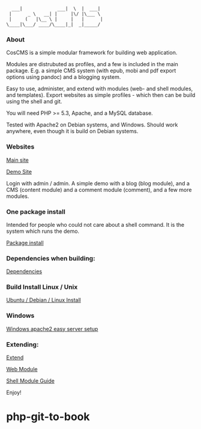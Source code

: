 
	  ___|             ___|  \  |  ___|  
	 |      _ \   __| |     |\/ |\___ \  
	 |     (   |\__ \ |     |   |      | 
	\____|\___/ ____/\____|_|  _|_____/  

### About

CosCMS is a simple modular framework for building web application.

Modules are distrubuted as profiles, and a few is included in 
the main package. E.g. a simple CMS system (with epub, mobi and pdf export options using pandoc)
and a blogging system.  
 
Easy to use, administer, and extend with modules 
(web- and shell modules, and templates). 
Export websites as simple profiles - which then can be build 
using the shell and git. 

You will need PHP >= 5.3, Apache, and a MySQL database. 

Tested with Apache2 on Debian systems, and Windows. 
Should work anywhere, even though it is build on Debian systems.  

### Websites

[Main site](http://www.coscms.org)

[Demo Site](http://demo.coscms.org/) 

Login with admin / admin. A simple demo with a blog (blog module),
and a CMS (content module) and a comment module (comment), 
and a few more modules. 

### One package install

Intended for people who could not care about a shell command. 
It is the system which runs the demo. 

[Package install](http://www.coscms.org/content/article/view/37/Easy-Install)

### Dependencies when building: 

[Dependencies](http://www.coscms.org/content/article/view/43/Dependencies)

### Build Install Linux / Unix 

[Ubuntu / Debian / Linux Install](http://www.coscms.org/content/article/view/26/Debian--Ubuntu-install)

### Windows

[Windows apache2 easy server setup](http://www.coscms.org/content/article/view/71/Windows-Apache2-Easy-Server-Setup)

### Extending: 

[Extend](http://www.coscms.org/content/article/view/40/Extend)

[Web Module](http://www.coscms.org/content/article/view/27/Web-Module-Guide)

[Shell Module Guide](http://www.coscms.org/content/article/view/60/Shell-Module-Guide)

Enjoy!
# php-git-to-book
